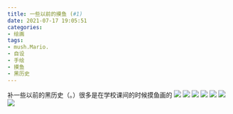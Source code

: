 ```yaml
---
title: 一些以前的摸鱼 (#1)
date: 2021-07-17 19:05:51
categories:
- 绘画
tags:
- mush.Mario.
- 自设
- 手绘
- 摸鱼
- 黑历史
---
```


补一些以前的黑历史（。）很多是在学校课间的时候摸鱼画的
![](images/颜料盒.jpg )
![](images/咖啡.jpg )
![](images/mush64.jpg )
![](images/NotoColorEmoji.jpg )
![](images/Ihatemyself.jpg )
![](images/揉揉.jpg )
![](images/JustGiveUp!.jpg )